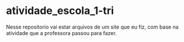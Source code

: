 # atividade_escola_1-tri
Nesse repositorio vai estar arquivos de um site que eu fiz, com base na atividade que a professora passou para fazer.
